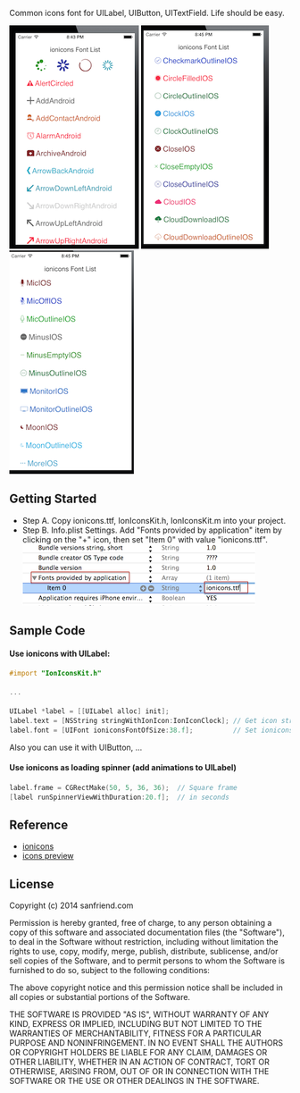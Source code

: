 Common icons font for UILabel, UIButton, UITextField. Life should be easy.

![](sample-a.png)
![](sample-b.png)
![](sample-c.png)

## Getting Started
* Step A. Copy ionicons.ttf, IonIconsKit.h, IonIconsKit.m into your project.
* Step B. Info.plist Settings. Add "Fonts provided by application" item by clicking on the "+" icon, then set "Item 0" with value "ionicons.ttf".
![Info.plist changes](plist-settings.png)


## Sample Code

#### Use ionicons with UILabel:
```objective-c
#import "IonIconsKit.h"

...

UILabel *label = [[UILabel alloc] init];
label.text = [NSString stringWithIonIcon:IonIconClock]; // Get icon string
label.font = [UIFont ioniconsFontOfSize:38.f];          // Set ionicons font with size
```
Also you can use it with UIButton, ...

#### Use ionicons as loading spinner (add animations to UILabel)
```objective-c
label.frame = CGRectMake(50, 5, 36, 36);  // Square frame
[label runSpinnerViewWithDuration:20.f];  // in seconds
```

## Reference
* [ionicons](https://github.com/driftyco/ionicons)
* [icons preview](http://ionicons.com/)

## License
Copyright (c) 2014 sanfriend.com

Permission is hereby granted, free of charge, to any person obtaining a copy
of this software and associated documentation files (the "Software"), to deal
in the Software without restriction, including without limitation the rights
to use, copy, modify, merge, publish, distribute, sublicense, and/or sell
copies of the Software, and to permit persons to whom the Software is
furnished to do so, subject to the following conditions:

The above copyright notice and this permission notice shall be included in
all copies or substantial portions of the Software.

THE SOFTWARE IS PROVIDED "AS IS", WITHOUT WARRANTY OF ANY KIND, EXPRESS OR
IMPLIED, INCLUDING BUT NOT LIMITED TO THE WARRANTIES OF MERCHANTABILITY,
FITNESS FOR A PARTICULAR PURPOSE AND NONINFRINGEMENT. IN NO EVENT SHALL THE
AUTHORS OR COPYRIGHT HOLDERS BE LIABLE FOR ANY CLAIM, DAMAGES OR OTHER
LIABILITY, WHETHER IN AN ACTION OF CONTRACT, TORT OR OTHERWISE, ARISING FROM,
OUT OF OR IN CONNECTION WITH THE SOFTWARE OR THE USE OR OTHER DEALINGS IN
THE SOFTWARE.
